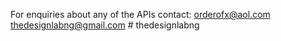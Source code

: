 For enquiries about any of the APIs contact: orderofx@aol.com thedesignlabng@gmail.com # thedesignlabng
